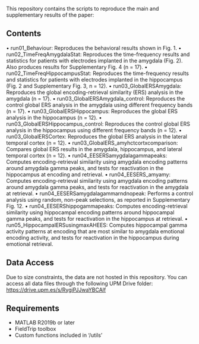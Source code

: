 This repository contains the scripts to reproduce the main and supplementary results of the paper: 

## Contents
•	run01_Behaviour: Reproduces the behavioral results shown in Fig. 1.
•	run02_TimeFreqAmygdalaStat: Reproduces the time-frequency results and statistics for patients with electrodes implanted in the amygdala (Fig. 2). Also produces results for Supplementary Fig. 4 (n = 17).
•	run02_TimeFreqHippocampusStat: Reproduces the time-frequency results and statistics for patients with electrodes implanted in the hippocampus (Fig. 2 and Supplementary Fig. 3, n = 12).
•	run03_GlobalERSAmygdala: Reproduces the global encoding-retrieval similarity (ERS) analysis in the amygdala (n = 17).
•	run03_GlobalERSAmygdala_control: Reproduces the control global ERS analysis in the amygdala using different frequency bands (n = 17).
•	run03_GlobalERSHippocampus: Reproduces the global ERS analysis in the hippocampus (n = 12).
•	run03_GlobalERSHippocampus_control: Reproduces the control global ERS analysis in the hippocampus using different frequency bands (n = 12).
•	run03_GlobalERSCortex: Reproduces the global ERS analysis in the lateral temporal cortex (n = 12).
•	run03_GlobalERS_amyhctcortxcomparison: Compares global ERS results in the amygdala, hippocampus, and lateral temporal cortex (n = 12).
•	run04_EESERSamygdalagammapeaks: Computes encoding-retrieval similarity using amygdala encoding patterns around amygdala gamma peaks, and tests for reactivation in the hippocampus at encoding and retrieval.
•	run04_EESERS_amyamy: Computes encoding-retrieval similarity using amygdala encoding patterns around amygdala gamma peaks, and tests for reactivation in the amygdala at retrieval.
•	run04_EESERSamygdalagammarndnopeak: Performs a control analysis using random, non-peak selections, as reported in Supplementary Fig. 12.
•	run04_EESERShippogammapeaks: Computes encoding-retrieval similarity using hippocampal encoding patterns around hippocampal gamma peaks, and tests for reactivation in the hippocampus at retrieval.
•	run05_HippocampalERSusingmaxAHEES: Computes hippocampal gamma activity patterns at encoding that are most similar to amygdala emotional encoding activity, and tests for reactivation in the hippocampus during emotional retrieval.

## Data Access
Due to size constraints, the data are not hosted in this repository. You can access all data files through the following UPM Drive folder: https://drive.upm.es/s/RygiPJJwaYBCAlf

## Requirements
- MATLAB R2019b or later
- FieldTrip toolbox
- Custom functions included in ‘/utils’
